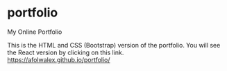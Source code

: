# portfolio
My Online Portfolio

This is the HTML and CSS (Bootstrap) version of the portfolio. You will see the React version by clicking on this link.
https://afolwalex.github.io/portfolio/
